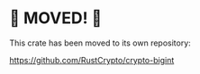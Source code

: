 # 🚨 MOVED! 🚨

This crate has been moved to its own repository:

https://github.com/RustCrypto/crypto-bigint
